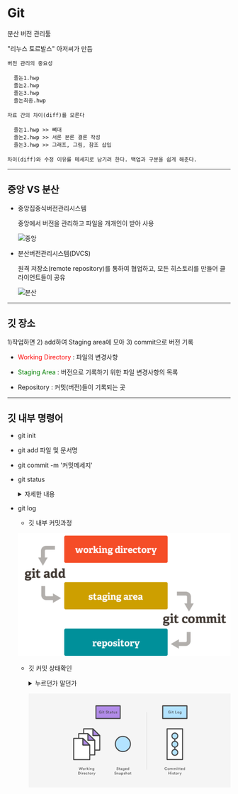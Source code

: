# Git
분산 버전 관리툴 

"리누스 토르발스" 아저씨가 만듬

```
버전 관리의 중요성 
  
  졸논1.hwp
  졸논2.hwp
  졸논3.hwp
  졸논최종.hwp

자료 간의 차이(diff)를 모른다
  
  졸논1.hwp >> 뼈대
  졸논2.hwp >> 서론 본론 결론 작성
  졸논3.hwp >> 그래프, 그림, 참조 삽입

차이(diff)와 수정 이유를 메세지로 남기려 한다. 백업과 구분을 쉽게 해준다.
```
---
## 중앙 VS 분산

* 중앙집중식버전관리시스템

  중앙에서 버전을 관리하고 파일을 개개인이 받아 사용

  ![중앙](https://t1.daumcdn.net/cfile/tistory/184C803F514047D41D)

* 분산버전관리시스템(DVCS)

  원격 저장소(remote repository)를 통하여 협업하고, 모든 히스토리를 만들어 클라이언트들이 공유

  ![분산](https://t1.daumcdn.net/cfile/tistory/2511743F514047D442)

----

## 깃 장소

1)작업하면 2) add하여 Staging area에 모아 3) commit으로 버전 기록

* <span style="color:red">Working Directory</span> : 파일의 변경사항


* <span style="color:green">Staging Area</span> : 버전으로 기록하기 위한 파일 변경사항의 목록


* Repository : 커밋(버전)들이 기록되는 곳

---

## 깃 내부 명령어 

* git init
* git add 파일 및 문서명
* git commit -m '커밋메세지'
* git status
    <details>
    <summary>자세한 내용</summary>
    <div markdown="1"> 

    * Tracked : 이전부터 버전으로 관리되고 있는 파일
      * Unmodified : git status에 나타나지 않음(변경사항 없음)
      * Modified : Changes not staged for commit(변경사항이 stage에 올라가지 않음)
      * Staged : Changes to be committed(변경사항이 stage에 올라가 커밋될 준비를 마침)
    * Untracked : 버전으로 관리된 적 없는 파일(새로 만든 경우)

    </div>
    </details>

* git log

  * 깃 내부 커밋과정

  
  ![깃커밋](/b/%EA%B9%83%EB%82%B4%EB%B6%80%EC%BB%A4%EB%B0%8B%EA%B3%BC%EC%A0%95.png)

  * 깃 커밋 상태확인
    <details>
    <summary>누르던가 말던가</summary>
    <div markdown="1"> 

    단어가 조금 다르긴 하지만 
  
    staged snapshot은 staging area로

    committed history는 repository로 이해하면 될 듯

    사실상 같은 의미이다.

    </div>
    </details>
  
      ![깃로그](/b/%EA%B9%83%EC%83%81%ED%83%9C%ED%99%95%EC%9D%B8.png)

